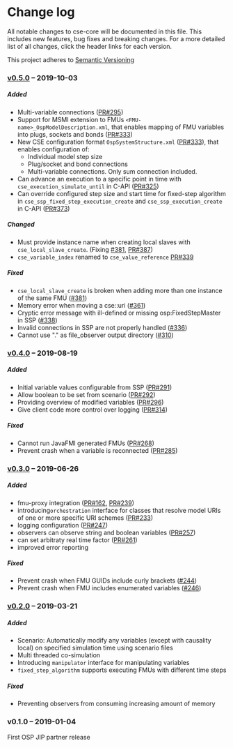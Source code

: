 # Change log
All notable changes to cse-core will be documented in this file. This includes new features, bug fixes and breaking changes. For a more detailed list of all changes, click the header links for each version. 

This project adheres to [Semantic Versioning](https://semver.org/spec/v2.0.0.html)

### [v0.5.0] – 2019-10-03 
##### Added
* Multi-variable connections ([PR#295](https://github.com/open-simulation-platform/cse-core/pull/295))
* Support for MSMI extension to FMUs `<FMU-name>_OspModelDescription.xml`, that enables mapping of FMU variables into plugs, sockets and bonds ([PR#333](https://github.com/open-simulation-platform/cse-core/pull/333))
* New CSE configuration format `OspSystemStructure.xml` ([PR#333](https://github.com/open-simulation-platform/cse-core/pull/333)), that enables configuration of: 
    * Individual model step size
    * Plug/socket and bond connections
    * Multi-variable connections. Only sum connection included.
* Can advance an execution to a specific point in time with `cse_execution_simulate_until` in C-API ([PR#325](https://github.com/open-simulation-platform/cse-core/pull/325))
* Can override configured step size and start time for fixed-step algorithm in `cse_ssp_fixed_step_execution_create` and `cse_ssp_execution_create` in C-API ([PR#373](https://github.com/open-simulation-platform/cse-core/pull/373))

##### Changed
* Must provide instance name when creating local slaves with `cse_local_slave_create`. (Fixing [#381](https://github.com/open-simulation-platform/cse-core/issues/381), [PR#387](https://github.com/open-simulation-platform/cse-core/pull/387))
* `cse_variable_index` renamed to `cse_value_reference` [PR#339](https://github.com/open-simulation-platform/cse-core/pull/339)
   
 ##### Fixed
 * `cse_local_slave_create` is broken when adding more than one instance of the same FMU ([#381](https://github.com/open-simulation-platform/cse-core/issues/381))
 * Memory error when moving a cse::uri ([#361](https://github.com/open-simulation-platform/cse-core/issues/361))
 * Cryptic error message with ill-defined or missing osp:FixedStepMaster in SSP ([#338](https://github.com/open-simulation-platform/cse-core/issues/338))
 * Invalid connections in SSP are not properly handled ([#336](https://github.com/open-simulation-platform/cse-core/issues/336))
 * Cannot use "." as file_observer output directory ([#310](https://github.com/open-simulation-platform/cse-core/issues/310))

### [v0.4.0] – 2019-08-19 
##### Added
* Initial variable values configurable from SSP ([PR#291](https://github.com/open-simulation-platform/cse-core/pull/291))
* Allow boolean to be set from scenario ([PR#292](https://github.com/open-simulation-platform/cse-core/pull/292))
* Providing overview of modified variables ([PR#296](https://github.com/open-simulation-platform/cse-core/pull/296))
* Give client code more control over logging ([PR#314](https://github.com/open-simulation-platform/cse-core/pull/314))
   
##### Fixed
* Cannot run JavaFMI generated FMUs ([PR#268](https://github.com/open-simulation-platform/cse-core/pull/268))
* Prevent crash when a variable is reconnected ([PR#285](https://github.com/open-simulation-platform/cse-core/pull/285))

### [v0.3.0] – 2019-06-26 
##### Added
* fmu-proxy integration ([PR#162](https://github.com/open-simulation-platform/cse-core/pull/162), [PR#239](https://github.com/open-simulation-platform/cse-core/pull/239))
* introducing`orchestration` interface for classes that resolve model URIs of one or more specific URI schemes ([PR#233](https://github.com/open-simulation-platform/cse-core/pull/233)) 
* logging configuration ([PR#247](https://github.com/open-simulation-platform/cse-core/pull/247))
* observers can observe string and boolean variables ([PR#257](https://github.com/open-simulation-platform/cse-core/pull/257))
* can set arbitraty real time factor ([PR#261](https://github.com/open-simulation-platform/cse-core/pull/261))
* improved error reporting
   
##### Fixed
* Prevent crash when FMU GUIDs include curly brackets ([#244](https://github.com/open-simulation-platform/cse-core/issues/244))
* Prevent crash when FMU includes enumerated variables ([#246](https://github.com/open-simulation-platform/cse-core/issues/246))

### [v0.2.0] – 2019-03-21
##### Added
* Scenario: Automatically modify any variables (except with causality local) on specified simulation time using scenario files
* Multi threaded co-simulation
* Introducing `manipulator` interface for manipulating variables
* `fixed_step_algorithm` supports executing FMUs with different time steps

##### Fixed
* Preventing observers from consuming increasing amount of memory

### v0.1.0 – 2019-01-04
First OSP JIP partner release

[v0.2.0]: https://github.com/open-simulation-platform/cse-core/compare/v0.1.0...v0.2.0
[v0.3.0]: https://github.com/open-simulation-platform/cse-core/compare/v0.2.0...v0.3.0
[v0.4.0]: https://github.com/open-simulation-platform/cse-core/compare/v0.3.0...v0.4.0
[v0.5.0]: https://github.com/open-simulation-platform/cse-core/compare/v0.4.0...v0.5.0
